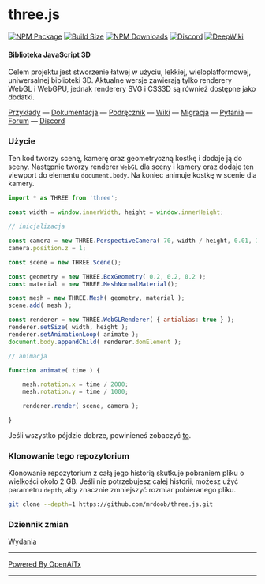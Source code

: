# three.js

[![NPM Package][npm]][npm-url]
[![Build Size][build-size]][build-size-url]
[![NPM Downloads][npm-downloads]][npmtrends-url]
[![Discord][discord]][discord-url]
[![DeepWiki][deepwiki]][deepwiki-url]

#### Biblioteka JavaScript 3D

Celem projektu jest stworzenie łatwej w użyciu, lekkiej, wieloplatformowej, uniwersalnej biblioteki 3D. Aktualne wersje zawierają tylko renderery WebGL i WebGPU, jednak renderery SVG i CSS3D są również dostępne jako dodatki.

[Przykłady](https://threejs.org/examples/) &mdash;
[Dokumentacja](https://threejs.org/docs/) &mdash;
[Podręcznik](https://threejs.org/manual/) &mdash;
[Wiki](https://github.com/mrdoob/three.js/wiki) &mdash;
[Migracja](https://github.com/mrdoob/three.js/wiki/Migration-Guide) &mdash;
[Pytania](https://stackoverflow.com/questions/tagged/three.js) &mdash;
[Forum](https://discourse.threejs.org/) &mdash;
[Discord](https://discord.gg/56GBJwAnUS)

### Użycie

Ten kod tworzy scenę, kamerę oraz geometryczną kostkę i dodaje ją do sceny. Następnie tworzy renderer `WebGL` dla sceny i kamery oraz dodaje ten viewport do elementu `document.body`. Na koniec animuje kostkę w scenie dla kamery.

```javascript
import * as THREE from 'three';

const width = window.innerWidth, height = window.innerHeight;

// inicjalizacja

const camera = new THREE.PerspectiveCamera( 70, width / height, 0.01, 10 );
camera.position.z = 1;

const scene = new THREE.Scene();

const geometry = new THREE.BoxGeometry( 0.2, 0.2, 0.2 );
const material = new THREE.MeshNormalMaterial();

const mesh = new THREE.Mesh( geometry, material );
scene.add( mesh );

const renderer = new THREE.WebGLRenderer( { antialias: true } );
renderer.setSize( width, height );
renderer.setAnimationLoop( animate );
document.body.appendChild( renderer.domElement );

// animacja

function animate( time ) {

	mesh.rotation.x = time / 2000;
	mesh.rotation.y = time / 1000;

	renderer.render( scene, camera );

}
```

Jeśli wszystko pójdzie dobrze, powinieneś zobaczyć [to](https://jsfiddle.net/v98k6oze/).

### Klonowanie tego repozytorium

Klonowanie repozytorium z całą jego historią skutkuje pobraniem pliku o wielkości około 2 GB. Jeśli nie potrzebujesz całej historii, możesz użyć parametru `depth`, aby znacznie zmniejszyć rozmiar pobieranego pliku.

```sh
git clone --depth=1 https://github.com/mrdoob/three.js.git
```

### Dziennik zmian

[Wydania](https://github.com/mrdoob/three.js/releases)


[npm]: https://img.shields.io/npm/v/three
[npm-url]: https://www.npmjs.com/package/three
[build-size]: https://badgen.net/bundlephobia/minzip/three
[build-size-url]: https://bundlephobia.com/result?p=three
[npm-downloads]: https://img.shields.io/npm/dw/three
[npmtrends-url]: https://www.npmtrends.com/three
[discord]: https://img.shields.io/discord/685241246557667386
[discord-url]: https://discord.gg/56GBJwAnUS
[deepwiki]: https://deepwiki.com/badge.svg
[deepwiki-url]: https://deepwiki.com/mrdoob/three.js

---

[Powered By OpenAiTx](https://github.com/OpenAiTx/OpenAiTx)

---